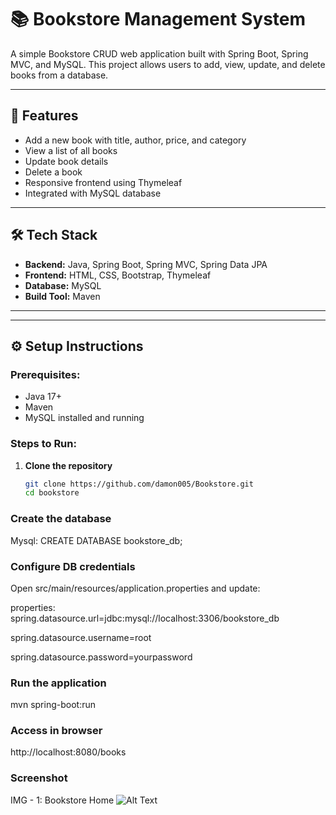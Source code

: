 # 📚 Bookstore Management System

A simple Bookstore CRUD web application built with Spring Boot, Spring MVC, and MySQL. This project allows users to add, view, update, and delete books from a database.

---

## 🚀 Features

- Add a new book with title, author, price, and category
- View a list of all books
- Update book details
- Delete a book
- Responsive frontend using Thymeleaf
- Integrated with MySQL database

---

## 🛠️ Tech Stack

- **Backend:** Java, Spring Boot, Spring MVC, Spring Data JPA
- **Frontend:** HTML, CSS, Bootstrap, Thymeleaf
- **Database:** MySQL
- **Build Tool:** Maven

---


---

## ⚙️ Setup Instructions

### Prerequisites:
- Java 17+
- Maven
- MySQL installed and running

### Steps to Run:


1. **Clone the repository**
   ```bash
   git clone https://github.com/damon005/Bookstore.git
   cd bookstore


### Create the database

Mysql:
  CREATE DATABASE bookstore_db;


### Configure DB credentials
Open src/main/resources/application.properties and update:

properties: 
   spring.datasource.url=jdbc:mysql://localhost:3306/bookstore_db
   
   spring.datasource.username=root
   
   spring.datasource.password=yourpassword


### Run the application
   mvn spring-boot:run


### Access in browser
   http://localhost:8080/books


 ### Screenshot

 IMG - 1:  Bookstore Home
![Alt Text](https://github.com/damon005/Bookstore/blob/main/assets/Screenshot%202025-06-21%20094129.png)

 
   
